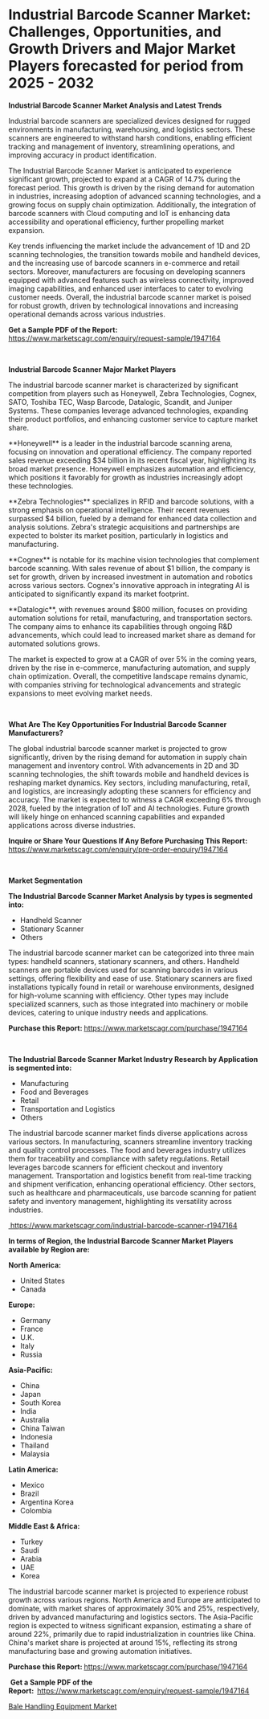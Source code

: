 <p><h1>Industrial Barcode Scanner Market: Challenges, Opportunities, and Growth Drivers and Major Market Players forecasted for period from 2025 - 2032</h1></p><p><strong>Industrial Barcode Scanner Market Analysis and Latest Trends</strong></p>
<p><p>Industrial barcode scanners are specialized devices designed for rugged environments in manufacturing, warehousing, and logistics sectors. These scanners are engineered to withstand harsh conditions, enabling efficient tracking and management of inventory, streamlining operations, and improving accuracy in product identification. </p><p>The Industrial Barcode Scanner Market is anticipated to experience significant growth, projected to expand at a CAGR of 14.7% during the forecast period. This growth is driven by the rising demand for automation in industries, increasing adoption of advanced scanning technologies, and a growing focus on supply chain optimization. Additionally, the integration of barcode scanners with Cloud computing and IoT is enhancing data accessibility and operational efficiency, further propelling market expansion.</p><p>Key trends influencing the market include the advancement of 1D and 2D scanning technologies, the transition towards mobile and handheld devices, and the increasing use of barcode scanners in e-commerce and retail sectors. Moreover, manufacturers are focusing on developing scanners equipped with advanced features such as wireless connectivity, improved imaging capabilities, and enhanced user interfaces to cater to evolving customer needs. Overall, the industrial barcode scanner market is poised for robust growth, driven by technological innovations and increasing operational demands across various industries.</p></p>
<p><strong>Get a Sample PDF of the Report:&nbsp;</strong> <a href="https://www.marketscagr.com/enquiry/request-sample/1947164?utm_campaign=2998&utm_medium=2&utm_source=Github&utm_content=ia&utm_term=10042025&utm_id=industrial-barcode-scanner">https://www.marketscagr.com/enquiry/request-sample/1947164</a></p>
<p>&nbsp;</p>
<p><strong>Industrial Barcode Scanner Major Market Players</strong></p>
<p><p>The industrial barcode scanner market is characterized by significant competition from players such as Honeywell, Zebra Technologies, Cognex, SATO, Toshiba TEC, Wasp Barcode, Datalogic, Scandit, and Juniper Systems. These companies leverage advanced technologies, expanding their product portfolios, and enhancing customer service to capture market share.</p><p>**Honeywell** is a leader in the industrial barcode scanning arena, focusing on innovation and operational efficiency. The company reported sales revenue exceeding $34 billion in its recent fiscal year, highlighting its broad market presence. Honeywell emphasizes automation and efficiency, which positions it favorably for growth as industries increasingly adopt these technologies.</p><p>**Zebra Technologies** specializes in RFID and barcode solutions, with a strong emphasis on operational intelligence. Their recent revenues surpassed $4 billion, fueled by a demand for enhanced data collection and analysis solutions. Zebra's strategic acquisitions and partnerships are expected to bolster its market position, particularly in logistics and manufacturing.</p><p>**Cognex** is notable for its machine vision technologies that complement barcode scanning. With sales revenue of about $1 billion, the company is set for growth, driven by increased investment in automation and robotics across various sectors. Cognex's innovative approach in integrating AI is anticipated to significantly expand its market footprint.</p><p>**Datalogic**, with revenues around $800 million, focuses on providing automation solutions for retail, manufacturing, and transportation sectors. The company aims to enhance its capabilities through ongoing R&D advancements, which could lead to increased market share as demand for automated solutions grows.</p><p>The market is expected to grow at a CAGR of over 5% in the coming years, driven by the rise in e-commerce, manufacturing automation, and supply chain optimization. Overall, the competitive landscape remains dynamic, with companies striving for technological advancements and strategic expansions to meet evolving market needs.</p></p>
<p>&nbsp;</p>
<p><strong>What Are The Key Opportunities For Industrial Barcode Scanner Manufacturers?</strong></p>
<p><p>The global industrial barcode scanner market is projected to grow significantly, driven by the rising demand for automation in supply chain management and inventory control. With advancements in 2D and 3D scanning technologies, the shift towards mobile and handheld devices is reshaping market dynamics. Key sectors, including manufacturing, retail, and logistics, are increasingly adopting these scanners for efficiency and accuracy. The market is expected to witness a CAGR exceeding 6% through 2028, fueled by the integration of IoT and AI technologies. Future growth will likely hinge on enhanced scanning capabilities and expanded applications across diverse industries.</p></p>
<p><strong>Inquire or Share Your Questions If Any Before Purchasing This Report:</strong> <a href="https://www.marketscagr.com/enquiry/pre-order-enquiry/1947164?utm_campaign=2998&utm_medium=2&utm_source=Github&utm_content=ia&utm_term=10042025&utm_id=industrial-barcode-scanner">https://www.marketscagr.com/enquiry/pre-order-enquiry/1947164</a></p>
<p>&nbsp;</p>
<p><strong>Market Segmentation</strong></p>
<p><strong>The Industrial Barcode Scanner Market Analysis by types is segmented into:</strong></p>
<p><ul><li>Handheld Scanner</li><li>Stationary Scanner</li><li>Others</li></ul></p>
<p><p>The industrial barcode scanner market can be categorized into three main types: handheld scanners, stationary scanners, and others. Handheld scanners are portable devices used for scanning barcodes in various settings, offering flexibility and ease of use. Stationary scanners are fixed installations typically found in retail or warehouse environments, designed for high-volume scanning with efficiency. Other types may include specialized scanners, such as those integrated into machinery or mobile devices, catering to unique industry needs and applications.</p></p>
<p><strong>Purchase this Report:&nbsp;</strong><a href="https://www.marketscagr.com/purchase/1947164?utm_campaign=2998&utm_medium=2&utm_source=Github&utm_content=ia&utm_term=10042025&utm_id=industrial-barcode-scanner">https://www.marketscagr.com/purchase/1947164</a></p>
<p>&nbsp;</p>
<p><strong>The Industrial Barcode Scanner Market Industry Research by Application is segmented into:</strong></p>
<p><ul><li>Manufacturing</li><li>Food and Beverages</li><li>Retail</li><li>Transportation and Logistics</li><li>Others</li></ul></p>
<p><p>The industrial barcode scanner market finds diverse applications across various sectors. In manufacturing, scanners streamline inventory tracking and quality control processes. The food and beverages industry utilizes them for traceability and compliance with safety regulations. Retail leverages barcode scanners for efficient checkout and inventory management. Transportation and logistics benefit from real-time tracking and shipment verification, enhancing operational efficiency. Other sectors, such as healthcare and pharmaceuticals, use barcode scanning for patient safety and inventory management, highlighting its versatility across industries.</p></p>
<p><a href="https://www.marketscagr.com/industrial-barcode-scanner-r1947164?utm_campaign=2998&utm_medium=2&utm_source=Github&utm_content=ia&utm_term=10042025&utm_id=industrial-barcode-scanner">&nbsp;https://www.marketscagr.com/industrial-barcode-scanner-r1947164</a></p>
<p><strong>In terms of Region, the Industrial Barcode Scanner Market Players available by Region are:</strong></p>
<p>
    <p> <strong> North America: </strong>
        <ul>
            <li>United States</li>
            <li>Canada</li>
        </ul>
        </p> 
    <p> <strong> Europe: </strong>
        <ul>
            <li>Germany</li>
            <li>France</li>
            <li>U.K.</li>
            <li>Italy</li>
            <li>Russia</li>
        </ul>
        </p> 
    <p> <strong> Asia-Pacific: </strong>
        <ul>
            <li>China</li>
            <li>Japan</li>
            <li>South Korea</li>
            <li>India</li>
            <li>Australia</li>
            <li>China Taiwan</li>
            <li>Indonesia</li>
            <li>Thailand</li>
            <li>Malaysia</li>
        </ul>
        </p> 
    <p> <strong> Latin America: </strong>
        <ul>
            <li>Mexico</li>
            <li>Brazil</li>
            <li>Argentina Korea</li>
            <li>Colombia</li>
        </ul>
        </p> 
    <p> <strong> Middle East & Africa: </strong>
        <ul>
            <li>Turkey</li>
            <li>Saudi</li>
            <li>Arabia</li>
            <li>UAE</li>
            <li>Korea</li>
        </ul>
    </p>
    </p>
<p><p>The industrial barcode scanner market is projected to experience robust growth across various regions. North America and Europe are anticipated to dominate, with market shares of approximately 30% and 25%, respectively, driven by advanced manufacturing and logistics sectors. The Asia-Pacific region is expected to witness significant expansion, estimating a share of around 22%, primarily due to rapid industrialization in countries like China. China's market share is projected at around 15%, reflecting its strong manufacturing base and growing automation initiatives.</p></p>
<p><strong>Purchase this Report: </strong><a href="https://www.marketscagr.com/purchase/1947164?utm_campaign=2998&utm_medium=2&utm_source=Github&utm_content=ia&utm_term=10042025&utm_id=industrial-barcode-scanner">https://www.marketscagr.com/purchase/1947164</a></p>
<p>&nbsp;<strong>Get a Sample PDF of the Report:&nbsp;&nbsp;</strong><a href="https://www.marketscagr.com/enquiry/request-sample/1947164?utm_campaign=2998&utm_medium=2&utm_source=Github&utm_content=ia&utm_term=10042025&utm_id=industrial-barcode-scanner">https://www.marketscagr.com/enquiry/request-sample/1947164</a></p>
<p><strong></strong></p>
<p><p><a href="https://github.com/lecaneidreks/Market-Research-Report-List-1/blob/main/bale-handling-equipment-market.md?utm_campaign=2998&utm_medium=2&utm_source=Github&utm_content=ia&utm_term=10042025&utm_id=industrial-barcode-scanner">Bale Handling Equipment Market</a></p></p>